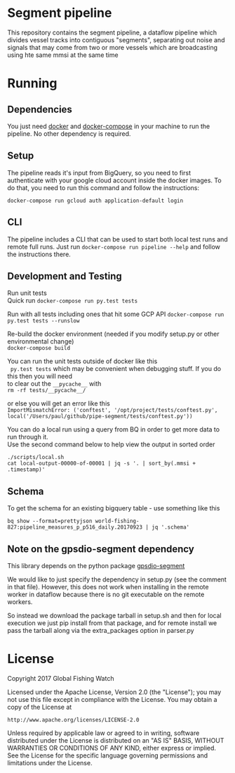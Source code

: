 # Segment pipeline 

This repository contains the segment pipeline, a dataflow pipeline which
 divides vessel tracks into contiguous "segments", separating 
out noise and signals that may come from two or more vessels which are 
broadcasting using hte same mmsi at the same time

# Running

## Dependencies

You just need [docker](https://www.docker.com/) and
[docker-compose](https://docs.docker.com/compose/) in your machine to run the
pipeline. No other dependency is required.

## Setup

The pipeline reads it's input from BigQuery, so you need to first authenticate
with your google cloud account inside the docker images. To do that, you need
to run this command and follow the instructions:

```
docker-compose run gcloud auth application-default login
```

## CLI

The pipeline includes a CLI that can be used to start both local test runs and
remote full runs. Just run `docker-compose run pipeline --help` and follow the
instructions there.

## Development and Testing

Run unit tests  
  Quick run
  `docker-compose run py.test tests`
  
  Run with all tests including ones that hit some GCP API
  `docker-compose run py.test tests --runslow`
  
Re-build the docker environment (needed if you modify setup.py or other environmental change)  
  `docker-compose build`
  
You can run the unit tests outside of docker like this  
  ` py.test tests`
which may be convenient when debugging stuff.  If you do this then you will need  
to clear out the `__pycache__` with  
    `rm -rf tests/__pycache__/`
    
or else you will get an error like this  
`ImportMismatchError: ('conftest', '/opt/project/tests/conftest.py', 
local('/Users/paul/github/pipe-segment/tests/conftest.py'))`

You can do a local run using a query from BQ in order to get more data to run through it.  
Use the second command below to help view the output in sorted order

```console
./scripts/local.sh
cat local-output-00000-of-00001 | jq -s '. | sort_by(.mmsi + .timestamp)'
```

## Schema

To get the schema for an existing bigquery table - use something like this

  `bq show --format=prettyjson world-fishing-827:pipeline_measures_p_p516_daily.20170923 | jq '.schema'`
  
## Note on the gpsdio-segment dependency

This library depends on the python package [gpsdio-segment](https://github.com/SkyTruth/gpsdio-segment)
 
We would like to just specify the dependency in setup.py (see the comment in 
that file). However, this does not work when installing in the remote worker 
in dataflow because there is no git executable on the remote workers.

So instead we download the package tarball in setup.sh and then for local 
execution we just pip install from that package, and for remote install we pass 
the tarball along via the extra_packages option in parser.py
    
# License

Copyright 2017 Global Fishing Watch

Licensed under the Apache License, Version 2.0 (the "License");
you may not use this file except in compliance with the License.
You may obtain a copy of the License at

    http://www.apache.org/licenses/LICENSE-2.0

Unless required by applicable law or agreed to in writing, software
distributed under the License is distributed on an "AS IS" BASIS,
WITHOUT WARRANTIES OR CONDITIONS OF ANY KIND, either express or implied.
See the License for the specific language governing permissions and
limitations under the License.
